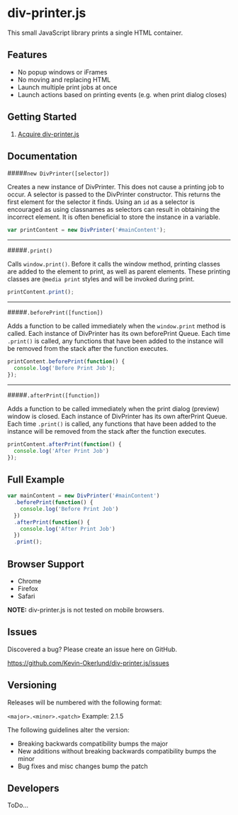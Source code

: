 div-printer.js
==============

This small JavaScript library prints a single HTML container.

Features
--------

* No popup windows or iFrames
* No moving and replacing HTML
* Launch multiple print jobs at once
* Launch actions based on printing events (e.g. when print dialog closes)

Getting Started
---------------

1. <a href="https://raw.githubusercontent.com/Kevin-Okerlund/div-printer.js/master/src/div-printer.js" target="_blank">Acquire div-printer.js</a>

Documentation
-------------

#####`new DivPrinter([selector])`

Creates a new instance of DivPrinter. This does not cause a printing job to occur. A selector is passed to the
DivPrinter constructor. This returns the first element for the selector it finds. Using an `id` as a selector is
encouraged as using classnames as selectors can result in obtaining the incorrect element. It is often beneficial to
store the instance in a variable.

```javascript
var printContent = new DivPrinter('#mainContent');
```

---

#####`.print()`

Calls `window.print()`. Before it calls the window method, printing classes are added to the element to print, as well
as parent elements. These printing classes are `@media print` styles and will be invoked during print.

```javascript
printContent.print();
```

---

#####`.beforePrint([function])`

Adds a function to be called immediately when the `window.print` method is called. Each instance of DivPrinter has its
own beforePrint Queue. Each time `.print()` is called, any functions that have been added to the instance will be
removed from the stack after the function executes.

```javascript
printContent.beforePrint(function() {
  console.log('Before Print Job');
});
```

---

#####`.afterPrint([function])`

Adds a function to be called immediately when the print dialog (preview) window is closed. Each instance of DivPrinter
has its own afterPrint Queue. Each time `.print()` is called, any functions that have been added to the instance will be
removed from the stack after the function executes.

```javascript
printContent.afterPrint(function() {
  console.log('After Print Job')
});
```

Full Example
------------

```javascript
var mainContent = new DivPrinter('#mainContent')
  .beforePrint(function() {
    console.log('Before Print Job')
  })
  .afterPrint(function() {
    console.log('After Print Job')
  })
  .print();
```

Browser Support
---------------

* Chrome
* Firefox
* Safari

**NOTE:** div-printer.js is not tested on mobile browsers.

Issues
------

Discovered a bug? Please create an issue here on GitHub.

https://github.com/Kevin-Okerlund/div-printer.js/issues

Versioning
----------

Releases will be numbered with the following format:

`<major>.<minor>.<patch>` Example: 2.1.5

The following guidelines alter the version:

* Breaking backwards compatibility bumps the major
* New additions without breaking backwards compatibility bumps the minor
* Bug fixes and misc changes bump the patch

Developers
----------

ToDo...
